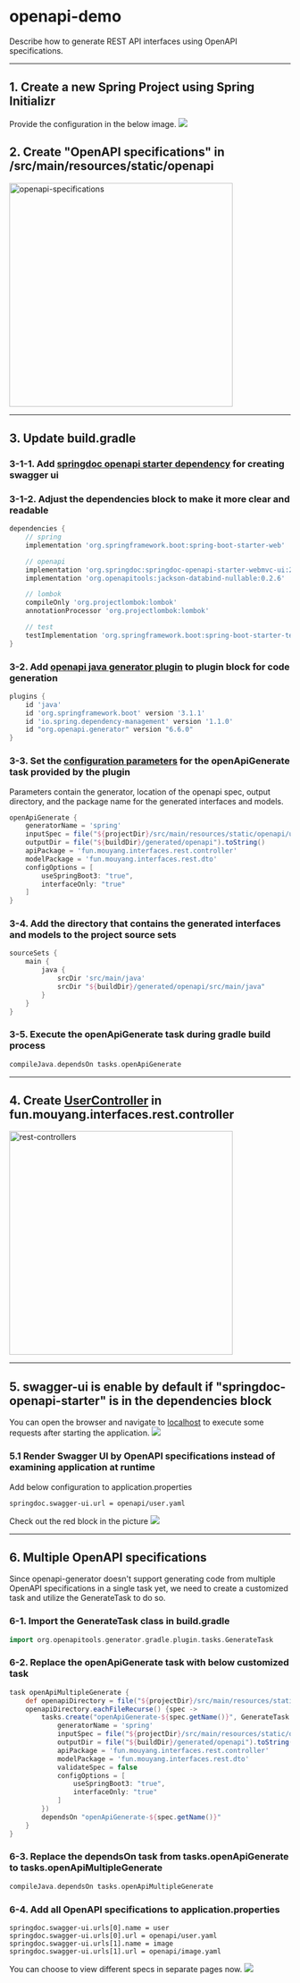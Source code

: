 # openapi-demo
Describe how to generate REST API interfaces using OpenAPI specifications.

---

## 1. Create a new Spring Project using Spring Initializr
Provide the configuration in the below image.
<img src="images/spring-initializr-config.png">

## 2. Create "OpenAPI specifications" in /src/main/resources/static/openapi
<img src="images/openapi-specifications.png" width=400 alt="openapi-specifications">

---
## 3. Update build.gradle
### 3-1-1. Add [springdoc openapi starter dependency](https://springdoc.org/) for creating swagger ui
### 3-1-2. Adjust the dependencies block to make it more clear and readable
```groovy
dependencies {
    // spring
    implementation 'org.springframework.boot:spring-boot-starter-web'

    // openapi
    implementation 'org.springdoc:springdoc-openapi-starter-webmvc-ui:2.1.0'
    implementation 'org.openapitools:jackson-databind-nullable:0.2.6'

    // lombok
    compileOnly 'org.projectlombok:lombok'
    annotationProcessor 'org.projectlombok:lombok'

    // test
    testImplementation 'org.springframework.boot:spring-boot-starter-test'
}
```

### 3-2. Add [openapi java generator plugin](https://openapi-generator.tech/) to plugin block for code generation
```groovy
plugins {
    id 'java'
    id 'org.springframework.boot' version '3.1.1'
    id 'io.spring.dependency-management' version '1.1.0'
    id "org.openapi.generator" version "6.6.0"
}
```

### 3-3. Set the [configuration parameters](https://github.com/OpenAPITools/openapi-generator/blob/master/modules/openapi-generator-gradle-plugin/README.adoc) for the openApiGenerate task provided by the plugin
Parameters contain the generator, location of the openapi spec, output directory, and the package name for the generated interfaces and models.
```groovy
openApiGenerate {
	generatorName = 'spring'
	inputSpec = file("${projectDir}/src/main/resources/static/openapi/user.yaml").toString()
	outputDir = file("${buildDir}/generated/openapi").toString()
	apiPackage = 'fun.mouyang.interfaces.rest.controller'
	modelPackage = 'fun.mouyang.interfaces.rest.dto'
	configOptions = [
		useSpringBoot3: "true",
		interfaceOnly: "true"
	]
}
```

### 3-4. Add the directory that contains the generated interfaces and models to the project source sets
```groovy
sourceSets {
    main {
        java {
            srcDir 'src/main/java'
            srcDir "${buildDir}/generated/openapi/src/main/java"
        }
    }
}
```

### 3-5. Execute the openApiGenerate task during gradle build process
```groovy
compileJava.dependsOn tasks.openApiGenerate
```

---

## 4. Create [UserController](src/main/java/fun/mouyang/interfaces/rest/controller/UserController.java) in fun.mouyang.interfaces.rest.controller
<img src="images/rest-controllers.png" width=400 alt="rest-controllers">

---

## 5. swagger-ui is enable by default if "springdoc-openapi-starter" is in the dependencies block
You can open the browser and navigate to [localhost](http://localhost:8080/swagger-ui/index.html) to execute some requests after starting the application.
<img src="images/swagger-ui.png">

### 5.1 Render Swagger UI by OpenAPI specifications instead of examining application at runtime
Add below configuration to application.properties
```properties
springdoc.swagger-ui.url = openapi/user.yaml
```
Check out the red block in the picture
<img src="images/swagger-ui-spec.png">

---

## 6. Multiple OpenAPI specifications
Since openapi-generator doesn't support generating code from multiple OpenAPI specifications in a single task yet, we need to create a customized task and utilize the GenerateTask to do so.

### 6-1. Import the GenerateTask class in build.gradle
```groovy
import org.openapitools.generator.gradle.plugin.tasks.GenerateTask
```

### 6-2. Replace the openApiGenerate task with below customized task
```groovy
task openApiMultipleGenerate {
	def openapiDirectory = file("${projectDir}/src/main/resources/static/openapi")
	openapiDirectory.eachFileRecurse() {spec ->
		tasks.create("openApiGenerate-${spec.getName()}", GenerateTask.class, {
			generatorName = 'spring'
			inputSpec = file("${projectDir}/src/main/resources/static/openapi/${spec.getName()}").toString()
			outputDir = file("${buildDir}/generated/openapi").toString()
			apiPackage = 'fun.mouyang.interfaces.rest.controller'
			modelPackage = 'fun.mouyang.interfaces.rest.dto'
			validateSpec = false
			configOptions = [
				useSpringBoot3: "true",
				interfaceOnly: "true"
			]
		})
		dependsOn "openApiGenerate-${spec.getName()}"
	}
}
```

### 6-3. Replace the dependsOn task from tasks.openApiGenerate to tasks.openApiMultipleGenerate
```groovy
compileJava.dependsOn tasks.openApiMultipleGenerate
```

### 6-4. Add all OpenAPI specifications to application.properties
```properties
springdoc.swagger-ui.urls[0].name = user
springdoc.swagger-ui.urls[0].url = openapi/user.yaml
springdoc.swagger-ui.urls[1].name = image
springdoc.swagger-ui.urls[1].url = openapi/image.yaml
```
You can choose to view different specs in separate pages now.
<img src="images/swagger-ui-multiple-specs.png">